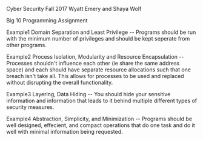 Cyber Security 
Fall 2017
Wyatt Emery and Shaya Wolf

Big 10 Programming Assignment


Example1
Domain Separation and Least Privilege
-- Programs should be run with the minimum number of privileges and should be kept seperate from other programs. 

Example2
Process Isolation, Modularity and Resource Encapsulation
-- Processes shouldn't influence each other (ie share the same address space) and each should have separate resource allocations such that one breach isn't take all. This allows for processes to be used and replaced without disrupting the overall functionality. 

Example3
Layering, Data Hiding
-- You should hide your sensitive information and information that leads to it behind multiple different types of security measures. 

Example4
Abstraction, Simplicity, and Minimization 
-- Programs should be well designed, effecient, and compact operations that do one task and do it well with minimal information being requested. 

